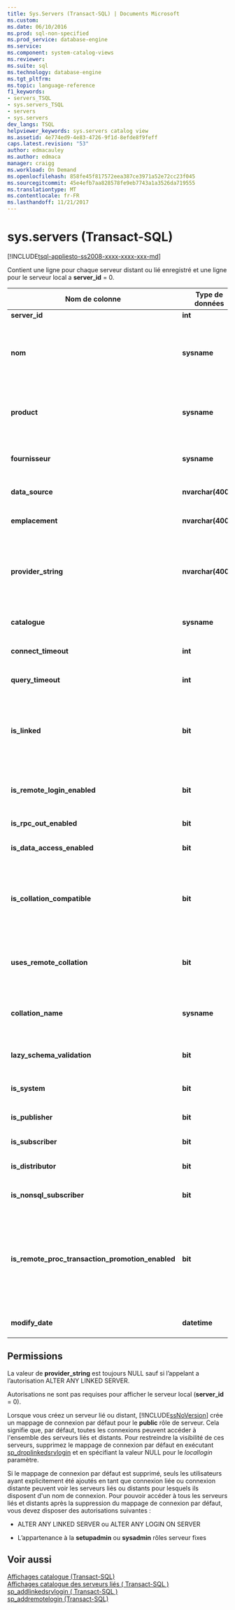```yaml
---
title: Sys.Servers (Transact-SQL) | Documents Microsoft
ms.custom: 
ms.date: 06/10/2016
ms.prod: sql-non-specified
ms.prod_service: database-engine
ms.service: 
ms.component: system-catalog-views
ms.reviewer: 
ms.suite: sql
ms.technology: database-engine
ms.tgt_pltfrm: 
ms.topic: language-reference
f1_keywords:
- servers_TSQL
- sys.servers_TSQL
- servers
- sys.servers
dev_langs: TSQL
helpviewer_keywords: sys.servers catalog view
ms.assetid: 4e774ed9-4e83-4726-9f1d-8efde8f9feff
caps.latest.revision: "53"
author: edmacauley
ms.author: edmaca
manager: craigg
ms.workload: On Demand
ms.openlocfilehash: 858fe45f817572eea387ce3971a52e72cc23f045
ms.sourcegitcommit: 45e4efb7aa828578fe9eb7743a1a3526da719555
ms.translationtype: MT
ms.contentlocale: fr-FR
ms.lasthandoff: 11/21/2017
---
```

# <a name="sysservers-transact-sql"></a>sys.servers (Transact-SQL)
[!INCLUDE[tsql-appliesto-ss2008-xxxx-xxxx-xxx-md](../../includes/tsql-appliesto-ss2008-xxxx-xxxx-xxx-md.md)]

  Contient une ligne pour chaque serveur distant ou lié enregistré et une ligne pour le serveur local a **server_id** = 0.  
  
  
|Nom de colonne|Type de données| Description|  
|-----------------|---------------|-----------------|  
|**server_id**|**int**|ID local du serveur lié.|  
|**nom**|**sysname**|Lorsque **server_id** = 0, il s’agit du nom du serveur.<br /><br /> Lorsque **server_id** > 0, c’est le nom local du serveur lié.|  
|**product**|**sysname**|Nom de produit du serveur lié. « SQL Server » indique qu'il s'agit d'une autre instance de [!INCLUDE[ssNoVersion](../../includes/ssnoversion-md.md)].|  
|**fournisseur**|**sysname**|Nom du fournisseur OLE DB permettant de se connecter au serveur lié.|  
|**data_source**|**nvarchar(4000)**|Propriété de connexion à la source de données OLE DB.|  
|**emplacement**|**nvarchar(4000)**|Propriété de connexion de l'emplacement OLE DB. NULL si aucun.|  
|**provider_string**|**nvarchar(4000)**|Propriété de connexion à la chaîne du fournisseur OLE DB.<br /><br /> A pour valeur NULL sauf si l'appelant dispose de l'autorisation ALTER ANY LINKED SERVER.|  
|**catalogue**|**sysname**|Propriété d'une connexion au catalogue OLEDB. NULL si aucun.|  
|**connect_timeout**|**int**|Délai d'expiration de la connexion en secondes, 0 si aucun.|  
|**query_timeout**|**int**|Délai d'expiration de la requête en secondes, 0 si aucun.|  
|**is_linked**|**bit**|0 = est un ancien serveur ajouté à l’aide de **sp_addserver**, avec un comportement de transaction distribuée et RPC différents.<br /><br /> 1 = Serveur lié standard.|  
|**is_remote_login_enabled**|**bit**|L'option RPC est active et permet les connexions entrantes à distance pour ce serveur.|  
|**is_rpc_out_enabled**|**bit**|RPC sortant (depuis ce serveur) activé.|  
|**is_data_access_enabled**|**bit**|Les requêtes distribuées sont activées sur ce serveur.|  
|**is_collation_compatible**|**bit**|Le classement des données distantes est supposé être compatible avec les données locales en l'absence d'informations sur le classement.|  
|**uses_remote_collation**|**bit**|Si 1, utiliser le classement indiqué par le serveur distant. Sinon, utiliser le classement spécifié dans la colonne suivante.|  
|**collation_name**|**sysname**|Nom du classement à utiliser ou valeur NULL s'il faut simplement utiliser le classement local.|  
|**lazy_schema_validation**|**bit**|Si 1, la validation de schéma n'est pas activée au démarrage de la requête.|  
|**is_system**|**bit**|Ce serveur est uniquement accessible par le système interne.|  
|**is_publisher**|**bit**|Le serveur est un serveur de publication de réplication.|  
|**is_subscriber**|**bit**|Le serveur est un abonné de réplication.|  
|**is_distributor**|**bit**|Le serveur est un serveur de distribution de réplication.|  
|**is_nonsql_subscriber**|**bit**|Le serveur est un abonné de réplication non-SQL Server.|  
|**is_remote_proc_transaction_promotion_enabled**|**bit**|Si la valeur est 1, l'appel d'une procédure stockée distante démarre une transaction distribuée et enregistre la transaction dans MS DTC. Pour plus d’informations, consultez [sp_serveroption &#40;Transact-SQL&#41;](../../relational-databases/system-stored-procedures/sp-serveroption-transact-sql.md).|  
|**modify_date**|**datetime**|Date de la dernière modification des informations de serveur.|  
  
## <a name="permissions"></a>Permissions  
 La valeur de **provider_string** est toujours NULL sauf si l’appelant a l’autorisation ALTER ANY LINKED SERVER.  
  
 Autorisations ne sont pas requises pour afficher le serveur local (**server_id** = 0).  
  
 Lorsque vous créez un serveur lié ou distant, [!INCLUDE[ssNoVersion](../../includes/ssnoversion-md.md)] crée un mappage de connexion par défaut pour le **public** rôle de serveur. Cela signifie que, par défaut, toutes les connexions peuvent accéder à l'ensemble des serveurs liés et distants. Pour restreindre la visibilité de ces serveurs, supprimez le mappage de connexion par défaut en exécutant [sp_droplinkedsrvlogin](../../relational-databases/system-stored-procedures/sp-droplinkedsrvlogin-transact-sql.md) et en spécifiant la valeur NULL pour le *locallogin* paramètre.  
  
 Si le mappage de connexion par défaut est supprimé, seuls les utilisateurs ayant explicitement été ajoutés en tant que connexion liée ou connexion distante peuvent voir les serveurs liés ou distants pour lesquels ils disposent d'un nom de connexion. Pour pouvoir accéder à tous les serveurs liés et distants après la suppression du mappage de connexion par défaut, vous devez disposer des autorisations suivantes :  
  
-   ALTER ANY LINKED SERVER ou ALTER ANY LOGIN ON SERVER  
  
-   L’appartenance à la **setupadmin** ou **sysadmin** rôles serveur fixes  
  
## <a name="see-also"></a>Voir aussi  
 [Affichages catalogue &#40;Transact-SQL&#41;](../../relational-databases/system-catalog-views/catalog-views-transact-sql.md)   
 [Affichages catalogue des serveurs liés &#40; Transact-SQL &#41;](../../relational-databases/system-catalog-views/linked-servers-catalog-views-transact-sql.md)   
 [sp_addlinkedsrvlogin &#40; Transact-SQL &#41;](../../relational-databases/system-stored-procedures/sp-addlinkedsrvlogin-transact-sql.md)   
 [sp_addremotelogin &#40;Transact-SQL&#41;](../../relational-databases/system-stored-procedures/sp-addremotelogin-transact-sql.md)  
  
  
